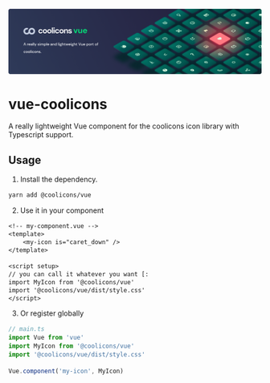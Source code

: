 ![](./public/banner.png)

# vue-coolicons
A really lightweight Vue component for the coolicons icon library with Typescript support.


## Usage
1. Install the dependency.
```bash
yarn add @coolicons/vue
```
2. Use it in your component
```vue
<!-- my-component.vue -->
<template>
    <my-icon is="caret_down" />
</template>

<script setup>
// you can call it whatever you want [: 
import MyIcon from '@coolicons/vue'
import '@coolicons/vue/dist/style.css'
</script>
```

3. Or register globally
```ts
// main.ts
import Vue from 'vue'
import MyIcon from '@coolicons/vue'
import '@coolicons/vue/dist/style.css'

Vue.component('my-icon', MyIcon)
```

